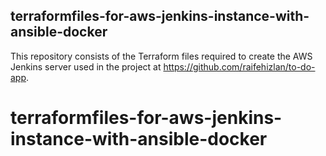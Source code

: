 ## terraformfiles-for-aws-jenkins-instance-with-ansible-docker
This repository consists of the Terraform files required to create the AWS Jenkins server used in the project at https://github.com/raifehizlan/to-do-app.
# terraformfiles-for-aws-jenkins-instance-with-ansible-docker
